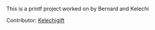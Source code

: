 This is a printf project worked on by Bernard and Kelechi

Contributor: [Kelechigift](https://github.com/Kelechigift)
